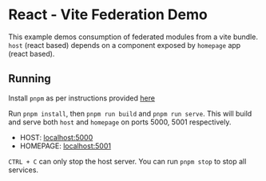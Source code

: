 # React - Vite Federation Demo

This example demos consumption of federated modules from a vite bundle. `host` (react based) depends on a component exposed by `homepage` app (react based).

## Running

Install `pnpm` as per instructions provided [here](https://pnpm.io/installation)

Run `pnpm install`, then `pnpm run build` and `pnpm run serve`. This will build and serve both `host` and `homepage` on ports 5000, 5001 respectively.

- HOST: [localhost:5000](http://localhost:5000/)
- HOMEPAGE: [localhost:5001](http://localhost:5001/)

`CTRL + C` can only stop the host server. You can run `pnpm stop` to stop all services.
